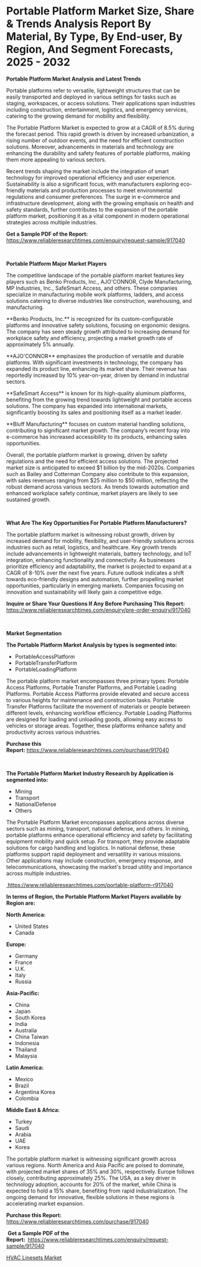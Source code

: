 <p><h1>Portable Platform Market Size, Share & Trends Analysis Report By Material, By Type, By End-user, By Region, And Segment Forecasts, 2025 - 2032</h1></p><p><strong>Portable Platform Market Analysis and Latest Trends</strong></p>
<p><p>Portable platforms refer to versatile, lightweight structures that can be easily transported and deployed in various settings for tasks such as staging, workspaces, or access solutions. Their applications span industries including construction, entertainment, logistics, and emergency services, catering to the growing demand for mobility and flexibility.</p><p>The Portable Platform Market is expected to grow at a CAGR of 8.5% during the forecast period. This rapid growth is driven by increased urbanization, a rising number of outdoor events, and the need for efficient construction solutions. Moreover, advancements in materials and technology are enhancing the durability and safety features of portable platforms, making them more appealing to various sectors.</p><p>Recent trends shaping the market include the integration of smart technology for improved operational efficiency and user experience. Sustainability is also a significant focus, with manufacturers exploring eco-friendly materials and production processes to meet environmental regulations and consumer preferences. The surge in e-commerce and infrastructure development, along with the growing emphasis on health and safety standards, further contributes to the expansion of the portable platform market, positioning it as a vital component in modern operational strategies across multiple industries.</p></p>
<p><strong>Get a Sample PDF of the Report:&nbsp;</strong> <a href="https://www.reliableresearchtimes.com/enquiry/request-sample/917040?utm_campaign=2204&utm_medium=2&utm_source=Github&utm_content=ia&utm_term=21022025&utm_id=portable-platform">https://www.reliableresearchtimes.com/enquiry/request-sample/917040</a></p>
<p>&nbsp;</p>
<p><strong>Portable Platform Major Market Players</strong></p>
<p><p>The competitive landscape of the portable platform market features key players such as Benko Products, Inc., AJO'CONNOR, Clyde Manufacturing, MP Industries, Inc., SafeSmart Access, and others. These companies specialize in manufacturing mobile work platforms, ladders, and access solutions catering to diverse industries like construction, warehousing, and manufacturing.</p><p>**Benko Products, Inc.** is recognized for its custom-configurable platforms and innovative safety solutions, focusing on ergonomic designs. The company has seen steady growth attributed to increasing demand for workplace safety and efficiency, projecting a market growth rate of approximately 5% annually.</p><p>**AJO'CONNOR** emphasizes the production of versatile and durable platforms. With significant investments in technology, the company has expanded its product line, enhancing its market share. Their revenue has reportedly increased by 10% year-on-year, driven by demand in industrial sectors.</p><p>**SafeSmart Access** is known for its high-quality aluminum platforms, benefiting from the growing trend towards lightweight and portable access solutions. The company has expanded into international markets, significantly boosting its sales and positioning itself as a market leader.</p><p>**Bluff Manufacturing** focuses on custom material handling solutions, contributing to significant market growth. The company’s recent foray into e-commerce has increased accessibility to its products, enhancing sales opportunities.</p><p>Overall, the portable platform market is growing, driven by safety regulations and the need for efficient access solutions. The projected market size is anticipated to exceed $1 billion by the mid-2020s. Companies such as Bailey and Cotterman Company also contribute to this expansion, with sales revenues ranging from $25 million to $50 million, reflecting the robust demand across various sectors. As trends towards automation and enhanced workplace safety continue, market players are likely to see sustained growth.</p></p>
<p>&nbsp;</p>
<p><strong>What Are The Key Opportunities For Portable Platform Manufacturers?</strong></p>
<p><p>The portable platform market is witnessing robust growth, driven by increased demand for mobility, flexibility, and user-friendly solutions across industries such as retail, logistics, and healthcare. Key growth trends include advancements in lightweight materials, battery technology, and IoT integration, enhancing functionality and connectivity. As businesses prioritize efficiency and adaptability, the market is projected to expand at a CAGR of 8-10% over the next five years. Future outlook indicates a shift towards eco-friendly designs and automation, further propelling market opportunities, particularly in emerging markets. Companies focusing on innovation and sustainability will likely gain a competitive edge.</p></p>
<p><strong>Inquire or Share Your Questions If Any Before Purchasing This Report:</strong> <a href="https://www.reliableresearchtimes.com/enquiry/pre-order-enquiry/917040?utm_campaign=2204&utm_medium=2&utm_source=Github&utm_content=ia&utm_term=21022025&utm_id=portable-platform">https://www.reliableresearchtimes.com/enquiry/pre-order-enquiry/917040</a></p>
<p>&nbsp;</p>
<p><strong>Market Segmentation</strong></p>
<p><strong>The Portable Platform Market Analysis by types is segmented into:</strong></p>
<p><ul><li>PortableAccessPlatform</li><li>PortableTransferPlatform</li><li>PortableLoadingPlatform</li></ul></p>
<p><p>The portable platform market encompasses three primary types: Portable Access Platforms, Portable Transfer Platforms, and Portable Loading Platforms. Portable Access Platforms provide elevated and secure access to various heights for maintenance and construction tasks. Portable Transfer Platforms facilitate the movement of materials or people between different levels, enhancing workflow efficiency. Portable Loading Platforms are designed for loading and unloading goods, allowing easy access to vehicles or storage areas. Together, these platforms enhance safety and productivity across various industries.</p></p>
<p><strong>Purchase this Report:&nbsp;</strong><a href="https://www.reliableresearchtimes.com/purchase/917040?utm_campaign=2204&utm_medium=2&utm_source=Github&utm_content=ia&utm_term=21022025&utm_id=portable-platform">https://www.reliableresearchtimes.com/purchase/917040</a></p>
<p>&nbsp;</p>
<p><strong>The Portable Platform Market Industry Research by Application is segmented into:</strong></p>
<p><ul><li>Mining</li><li>Transport</li><li>NationalDefense</li><li>Others</li></ul></p>
<p><p>The Portable Platform Market encompasses applications across diverse sectors such as mining, transport, national defense, and others. In mining, portable platforms enhance operational efficiency and safety by facilitating equipment mobility and quick setup. For transport, they provide adaptable solutions for cargo handling and logistics. In national defense, these platforms support rapid deployment and versatility in various missions. Other applications may include construction, emergency response, and telecommunications, showcasing the market's broad utility and importance across multiple industries.</p></p>
<p><a href="https://www.reliableresearchtimes.com/portable-platform-r917040?utm_campaign=2204&utm_medium=2&utm_source=Github&utm_content=ia&utm_term=21022025&utm_id=portable-platform">&nbsp;https://www.reliableresearchtimes.com/portable-platform-r917040</a></p>
<p><strong>In terms of Region, the Portable Platform Market Players available by Region are:</strong></p>
<p>
    <p> <strong> North America: </strong>
        <ul>
            <li>United States</li>
            <li>Canada</li>
        </ul>
        </p> 
    <p> <strong> Europe: </strong>
        <ul>
            <li>Germany</li>
            <li>France</li>
            <li>U.K.</li>
            <li>Italy</li>
            <li>Russia</li>
        </ul>
        </p> 
    <p> <strong> Asia-Pacific: </strong>
        <ul>
            <li>China</li>
            <li>Japan</li>
            <li>South Korea</li>
            <li>India</li>
            <li>Australia</li>
            <li>China Taiwan</li>
            <li>Indonesia</li>
            <li>Thailand</li>
            <li>Malaysia</li>
        </ul>
        </p> 
    <p> <strong> Latin America: </strong>
        <ul>
            <li>Mexico</li>
            <li>Brazil</li>
            <li>Argentina Korea</li>
            <li>Colombia</li>
        </ul>
        </p> 
    <p> <strong> Middle East & Africa: </strong>
        <ul>
            <li>Turkey</li>
            <li>Saudi</li>
            <li>Arabia</li>
            <li>UAE</li>
            <li>Korea</li>
        </ul>
    </p>
    </p>
<p><p>The portable platform market is witnessing significant growth across various regions. North America and Asia Pacific are poised to dominate, with projected market shares of 35% and 30%, respectively. Europe follows closely, contributing approximately 25%. The USA, as a key driver in technology adoption, accounts for 20% of the market, while China is expected to hold a 15% share, benefiting from rapid industrialization. The ongoing demand for innovative, flexible solutions in these regions is accelerating market expansion.</p></p>
<p><strong>Purchase this Report: </strong><a href="https://www.reliableresearchtimes.com/purchase/917040?utm_campaign=2204&utm_medium=2&utm_source=Github&utm_content=ia&utm_term=21022025&utm_id=portable-platform">https://www.reliableresearchtimes.com/purchase/917040</a></p>
<p>&nbsp;<strong>Get a Sample PDF of the Report:&nbsp;&nbsp;</strong><a href="https://www.reliableresearchtimes.com/enquiry/request-sample/917040?utm_campaign=2204&utm_medium=2&utm_source=Github&utm_content=ia&utm_term=21022025&utm_id=portable-platform">https://www.reliableresearchtimes.com/enquiry/request-sample/917040</a></p>
<p><strong></strong></p>
<p><p><a href="https://github.com/tambraunrue691969/Market-Research-Report-List-1/blob/main/hvac-linesets-market.md?utm_campaign=2204&utm_medium=2&utm_source=Github&utm_content=ia&utm_term=21022025&utm_id=portable-platform">HVAC Linesets Market</a></p></p>